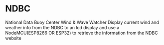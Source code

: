 # NDBC
National Data Buoy Center Wind &amp; Wave Watcher
Display current wind and weather info from the NDBC
to an lcd display and use a NodeMCU(ESP8266 OR ESP32) 
to retrieve the information
from the NDBC website
